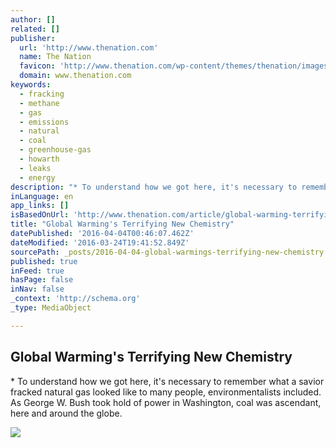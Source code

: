 ```yaml
---
author: []
related: []
publisher:
  url: 'http://www.thenation.com'
  name: The Nation
  favicon: 'http://www.thenation.com/wp-content/themes/thenation/images/favicon.ico'
  domain: www.thenation.com
keywords:
  - fracking
  - methane
  - gas
  - emissions
  - natural
  - coal
  - greenhouse-gas
  - howarth
  - leaks
  - energy
description: "* To understand how we got here, it's necessary to remember what a savior fracked natural gas looked like to many people, environmentalists included. As George W. Bush took hold of power in Washington, coal was ascendant, here and around the globe."
inLanguage: en
app_links: []
isBasedOnUrl: 'http://www.thenation.com/article/global-warming-terrifying-new-chemistry/'
title: "Global Warming's Terrifying New Chemistry"
datePublished: '2016-04-04T00:46:07.462Z'
dateModified: '2016-03-24T19:41:52.849Z'
sourcePath: _posts/2016-04-04-global-warmings-terrifying-new-chemistry.md
published: true
inFeed: true
hasPage: false
inNav: false
_context: 'http://schema.org'
_type: MediaObject

---
```

<article style=""><h1>Global Warming's Terrifying New Chemistry</h1><p>* To understand how we got here, it's necessary to remember what a savior fracked natural gas looked like to many people, environmentalists included. As George W. Bush took hold of power in Washington, coal was ascendant, here and around the globe.</p><img src="http://www.thenation.com/wp-content/uploads/2016/03/Worst-Case-Senario-chart_img.jpg" /></article>